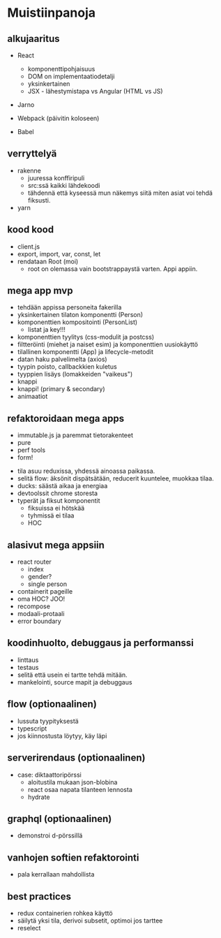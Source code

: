 # Muistiinpanoja

## alkujaaritus

- React

  - komponenttipohjaisuus
  - DOM on implementaatiodetalji
  - yksinkertainen
  - JSX - lähestymistapa vs Angular (HTML vs JS)

- Jarno
- Webpack (päivitin koloseen)
- Babel

## verryttelyä

- rakenne
  - juuressa konffiripuli
  - src:ssä kaikki lähdekoodi
  - tähdennä että kyseessä mun näkemys siitä miten asiat voi tehdä fiksusti.
- yarn

## kood kood

- client.js
- export, import, var, const, let
- rendataan Root (moi)
  - root on olemassa vain bootstrappaystä varten. Appi appiin.

## mega app mvp

- tehdään appissa personeita fakerilla
- yksinkertainen tilaton komponentti (Person)
- komponenttien kompositointi (PersonList)
  - listat ja key!!!
- komponenttien tyylitys (css-modulit ja postcss)
- filtteröinti (miehet ja naiset esim) ja komponenttien uusiokäyttö
- tilallinen komponentti (App) ja lifecycle-metodit
- datan haku palvelimelta (axios)
- tyypin poisto, callbackkien kuletus
- tyyppien lisäys (lomakkeiden "vaikeus")
- knappi
- knappi! (primary & secondary)
- animaatiot

## refaktoroidaan mega apps

- immutable.js ja paremmat tietorakenteet
- pure
- perf tools
- form!

* tila asuu reduxissa, yhdessä ainoassa paikassa.
* selitä flow: äksönit dispätsätään, reducerit kuuntelee, muokkaa tilaa.
* ducks: säästä aikaa ja energiaa
* devtoolssit chrome storesta
* typerät ja fiksut komponentit
  - fiksuissa ei hötskää
  - tyhmissä ei tilaa
  - HOC

## alasivut mega appsiin

- react router
  - index
  - gender?
  - single person
- containerit pageille
- oma HOC? JOO!
- recompose
- modaali-protaali
- error boundary

## koodinhuolto, debuggaus ja performanssi

- linttaus
- testaus
- selitä että usein ei tartte tehdä mitään.
- mankelointi, source mapit ja debuggaus

## flow (optionaalinen)

- lussuta tyypityksestä
- typescript
- jos kiinnostusta löytyy, käy läpi

## serverirendaus (optionaalinen)

- case: diktaattoripörssi
  - aloitustila mukaan json-blobina
  - react osaa napata tilanteen lennosta
  - hydrate

## graphql (optionaalinen)

- demonstroi d-pörssillä

## vanhojen softien refaktorointi

- pala kerrallaan mahdollista

## best practices

- redux containerien rohkea käyttö
- säilytä yksi tila, derivoi subsetit, optimoi jos tarttee
- reselect
